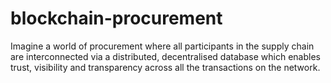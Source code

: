 # blockchain-procurement
Imagine a world of procurement where all participants in the supply chain are interconnected via a distributed, decentralised database which enables trust, visibility and transparency across all the transactions on the network.
